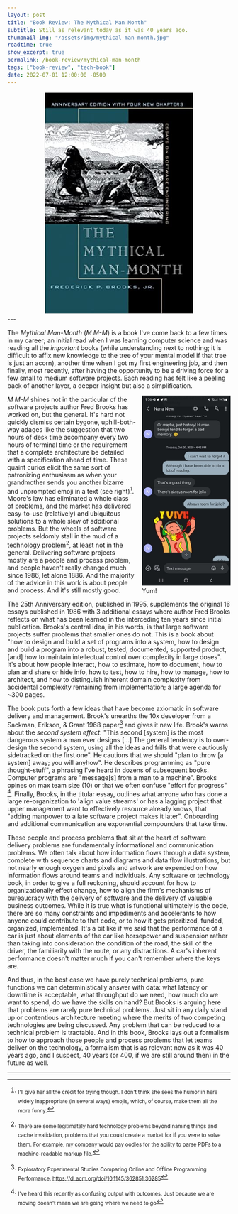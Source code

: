 ```yaml
---
layout: post
title: "Book Review: The Mythical Man Month"
subtitle: Still as relevant today as it was 40 years ago.
thumbnail-img: "/assets/img/mythical-man-month.jpg"
readtime: true
show_excerpt: true
permalink: /book-review/mythical-man-month
tags: ["book-review", "tech-book"]
date: 2022-07-01 12:00:00 -0500
---
```


<div style="text-align:center">
  <a href="/assets/img/mythical-man-month.jpg">
    <img src="/assets/img/mythical-man-month.jpg" alt="mythical-cover">
  </a>
</div>
---

The _Mythical Man-Month_ (_M M-M_) is a book I've come back to a few times in my career; an initial read when I was learning computer science and was reading all the _important_ books (while understanding next to nothing; it is difficult to affix new knowledge to the tree of your mental model if that tree is just an acorn), another time when I got my first engineering job, and then finally, most recently, after having the opportunity to be a driving force for a few small to medium software projects. Each reading has felt like a peeling back of another layer, a deeper insight but also a simplification.

<div style="float:right;margin-left: 1em; width: 200px; height: 440px">
  <a href="/assets/img/always-room-for-jello.jpg">
    <img src="/assets/img/always-room-for-jello.jpg" alt="jello">
  </a>
  <figcaption class="caption">Yum!</figcaption>
</div>

_M M-M_ shines not in the particular of the software projects author Fred Brooks has worked on, but the general. It's hard not quickly dismiss certain bygone, uphill-both-way adages like the suggestion that two hours of desk time accompany every two hours of terminal time or the requirement that a complete architecture be detailed with a specification ahead of time. These quaint curios elicit the same sort of patronizing enthusiasm as when your grandmother sends you another bizarre and unprompted emoji in a text (see right)[^fn1]. Moore's law has eliminated a whole class of problems, and the market has delivered easy-to-use (relatively) and ubiquitous solutions to a whole slew of additional problems. But the wheels of software projects seldomly stall in the mud of a technology problem[^fn2], at least not in the general. Delivering software projects mostly are a people and process problem, and people haven't really changed much since 1986, let alone 1886. And the majority of the advice in this work is about people and process. And it's still mostly good.

The 25th Anniversary edition, published in 1995, supplements the original 16 essays published in 1986 with 3 additional essays where author Fred Brooks reflects on what has been learned in the interceding ten years since initial publication. Brooks's central idea, in his words, is that large software projects suffer problems that smaller ones do not. This is a book about "how to design and build a set of programs into a system, how to design and build a program into a robust, tested, documented, supported product, [and] how to maintain intellectual control over complexity in large doses". It's about how people interact, how to estimate, how to document, how to plan and share or hide info, how to test, how to hire, how to manage, how to architect, and how to distinguish inherent domain complexity from accidental complexity remaining from implementation; a large agenda for ~300 pages.

The book puts forth a few ideas that have become axiomatic in software delivery and management. Brook's unearths the 10x developer from a Sackman, Erikson, & Grant 1968 paper[^fn3] and gives it new life. Brook's warns about the _second system effect_: "This second [system] is the most dangerous system a man ever designs [...] The general tendency is to over-design the second system, using all the ideas and frills that were cautiously sidetracked on the first one". He cautions that we should "plan to throw [a system] away; you will anyhow". He describes programming as "pure thought-stuff", a phrasing I've heard in dozens of subsequent books. Computer programs are "message[s] from a man to a machine". Brooks opines on max team size (10) or that we often confuse "effort for progress" [^fn4]. Finally, Brooks, in the titular essay, outlines what anyone who has done a large re-organization to 'align value streams' or has a lagging project that upper management want to effectively resource already knows, that "adding manpower to a late software project makes it later". Onboarding and additional communication are exponential compounders that take time.

These people and process problems that sit at the heart of software delivery problems are fundamentally informational and communication problems. We often talk about how information flows through a data system, complete with sequence charts and diagrams and data flow illustrations, but not nearly enough oxygen and pixels and artwork are expended on how information flows around teams and individuals. Any software or technology book, in order to give a full reckoning, should account for how to organizationally effect change, how to align the firm's mechanisms of bureaucracy with the delivery of software and the delivery of valuable business outcomes. While it is true what is functional ultimately is the code, there are so many constraints and impediments and accelerants to how anyone could contribute to that code, or to how it gets prioritized, funded, organized, implemented. It's a bit like if we said that the performance of a car is just about elements of the car like horsepower and suspension rather than taking into consideration the condition of the road, the skill of the driver, the familiarity with the route, or any distractions. A car's inherent performance doesn't matter much if you can't remember where the keys are.

And thus, in the best case we have purely technical problems, pure functions we can deterministically answer with data: what latency or downtime is acceptable, what throughput do we need, how much do we want to spend, do we have the skills on hand? But Brooks is arguing here that problems are rarely pure technical problems. Just sit in any daily stand up or contentious architecture meeting where the merits of two competing technologies are being discussed. Any problem that can be reduced to a technical problem is tractable. And in this book, Brooks lays out a formalism to how to approach those people and process problems that let teams deliver on the technology, a formalism that is as relevant now as it was 40 years ago, and I suspect, 40 years (or 400, if we are still around then) in the future as well.

---
[^fn1]: <sub>I'll give her all the credit for trying though. I don't think she sees the humor in here widely inappropriate (in several ways) emojis, which, of course, make them all the more funny.</sub>
[^fn2]: <sub>There are some legitimately hard technology problems beyond naming things and cache invalidation, problems that you could create a market for if you were to solve them. For example, my company would pay oodles for the ability to parse PDFs to a machine-readable markup file.</sub>
[^fn3]: <sub>Exploratory Experimental Studies Comparing Online and Offline Programming Performance: <a href="https://dl.acm.org/doi/10.1145/362851.36285">https://dl.acm.org/doi/10.1145/362851.36285</a></sub>
[^fn4]: <sub>I've heard this recently as confusing output with outcomes. Just because we are moving doesn't mean we are going where we need to go</sub>
